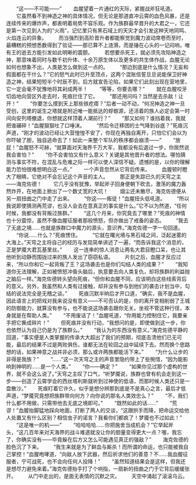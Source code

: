 　　“这——不可能——”
　　血腥望着一片通红的天际，紧握战斧狂吼道。
　　它虽然看不到神造之神的具体情况，但无论是那道直冲云霄的血色风暴，还是连续传来的爆炸声，都表明着局势不容乐观。作为族群最早晋升的大君之一，它还是第一次见到人为的“火雨”，记忆里只有黑石域上的天灾才会引发这种天地同鸣、火焰连云的异象。
　　而当强烈到高阶晋升者都能察觉到魔力波动席卷而至时，最糟糕的预想悉数得到了验证——那已算不上涟漪，而是锤在心头的一记闷响，唯有王的逝去方能引发如此明晰的震颤。
　　若想要杀死王，就必须先攻陷神造之神，那意味着同时与数千初升体、十余万原生体以及更多的共生体作战，血腥无论如何也想象不出，人类是怎么做到这一点的。
　　“那边到底是什么情况？无妄和假面都在干什么？”它的怒气此时已升至顶点，这两个混账信誓旦旦说能保卫好神造之神，结果短短半个时辰不到，后方就宣告沦陷，如果它们此刻出现在营地里，它一定会毫不犹豫地将其剁成两半！
　　“等等，你要去哪？”
　　就在血腥咬牙切齿地向营区外走去时，死痕拦住了它。
　　“那还用问吗？当然是去杀敌！让开！”
　　“你要怎么摸到天上那些铁疙瘩？”后者一动不动，“何况神造之神一旦受创，这里的诞生之塔就是附近唯一能抵达的蜉蝣源，还活着的族人必定会第一时间向安列塔撤退，你想就这样顶着人潮前行？”
　　“那又如何？谁挡着我，我就把谁碾碎！”血腥狠狠吐了口唾沫。
　　“然后令迁移团的士气降到谷底？”死痕沉声道，“刚才的波动已经让大营惶惶不安了，你现在再独自离开，只怕它们会以为你吓破了胆，独自逃命去了！如此一来整个军队的秩序都会崩溃——”
　　“放屁！”血腥怒不可赫，“就算面对天海界千万大军，我都没有后退过一步，你居然说我会害怕？”
　　“你不会害怕又有什么意义？关键是其他晋升者的想法。哪怕猜测与事实不符，在混乱与危难之际一样可以使人深信不疑。遗憾的是，以你的理解能力恐怕很难想明白这一点。”
　　一个声音忽然从它背后传来。
　　血腥顿时瞪大了眼睛，它绝对不会忘记这个声音的主人。
　　那正是失踪已久的天穹之主——海克佐德！
　　它几乎没有犹豫，举起斧子回身便朝下砍去，激荡的魔力轰然炸开，在地面上掀出了一个数丈宽的大坑！
　　烟尘还未散尽，海克佐德便从另一扇扭曲之门中走了出来。
　　“你这——叛徒！”血腥扭头低吼道。
　　“所以我说即使猜测再荒谬，也没人会去在意真正的事实是什么。”它不以为然道，“任何时候，我都没有背叛过族群。”
　　“这几个月来，你究竟去了哪里？”死痕的神情也十分震惊，虽然不像血腥征服者那般愤怒，但亦做出了戒备的姿态。
　　“我去了无底之境……也就是族群口中魔力的源头，意识界。”海克佐德一字一句回道。
　　“你说……什么？”死痕愣住。
　　“它就在曙光境与黑石域之间，泛起迷雾的大海上。”天穹之主将自己的经历与发现简单讲述了一遍，“而告诉我这个消息的，正是梦魇大君瓦基里丝。”
　　这一连串的惊人消息让两名大君目瞪口呆，也让其他听到动静而围拢过来的族人发出了窃窃私语。
　　片刻之后，血腥才反应过来，“所以你和它一起背叛了王？这场袭击也是你们勾结人类的成果？”
　　“我知道你无法理解，正如被愤怒冲昏头脑后，执意要去向人类复仇，却将族群的利益抛之脑后一样。”海克佐德转头望向死痕，“但你和血腥不同，应该明白这些线索背后的意义。另外，我虽然和人类有过接触，却并没有参与到他们的袭击计划当中，勾结的说法完全是无稽之谈。”
　　死痕沉默半晌后才开口道，“确实，我不是血腥，因此语言上的把戏对我来说没有意义——不可否认的是，你的离开变相削弱了王城的防御能力，就算没有参与，也不能说这场袭击跟你无关。坐视不管这种行径，本身就是在帮助人类。”
　　“不用废话了！”血腥吼道，“你用能力控制住它，我要亲手把它撕成碎片！”
　　但死痕并没有行动，“我想问的是，即使做到这一步，你也依然认为自己仍是为了族群么。”
　　“我认为的东西没有意义。”海克佐德平静的回道，“事实便是人类掌握的传承大大超出了我们的预期，彻底击溃他们已无可能，最后的结果不过是两败俱伤，谁都无法在轮回之战中延续下去。然而换个思路想的话，如果神意之战并非必须，那么或许两族都能活下来。”
　　“为什么让步的非得是我族？”
　　“……”这一次天穹之主的声音里隐约带上了些惋惜，“因为能影响到神明的……是一个人类。”
　　“你——确定？”
　　“如果你见过那个虚构的世界，就不会这么说了。”天穹之主叹了口气，“听梦魇说，族群也曾有机会走到这一步——创造了云霄学会的西丝塔利斯就听到过神使的低语，而那时候人类还只是一盘散沙。”
　　死痕盯着它许久，似乎是想分辨那到底是不是真心之言，最后才低声道，“梦魇究竟想把族群带向何方？向你说的那名人类效忠么？”
　　“不，我们什么都不用做，只需带他去无底之境即可。”
　　“既然如此的话……”
　　“荒谬！”血腥抬脚猛地踩向地面，打断了两人的交谈，“这跟拱手而降，把命运交给他人处置又有什么区别？相信虫子的诺言？我看你们都疯了！梦魇也不过如此！”
　　“这是唯一的机——”
　　“哈哈哈哈……你把施舍当成机会？”它举起斧头，“这几百年来对天海界的战斗难道就没让你的胆量变得更大一点？喔，我忘了，你确实没有——毕竟躲在后方又怎么可能遇见真正的强敌？”
　　海克佐德的脸色沉了下来。
　　“我生来就是为了鲜血与厮杀！而所谓的命运，也只能被我自己掌控！”血腥咆哮道，“向敌人放下武器，然后祈求他们的善意？不……我血腥征服者，宁可战死，也不会向任何人投降！”
　　“虽然知道结果会是这样，但我还是想尽力避免来着。”海克佐德抬手打了个响指，一扇新的扭曲之门于它背后缓缓张开。
　　从门中走出的，是面无表情的沉默之灾。
　　天空中涌起了滚滚乌云。